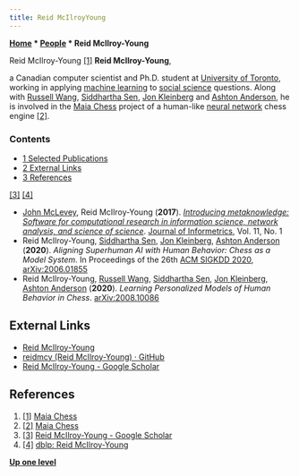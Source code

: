 ```yaml
---
title: Reid McIlroyYoung
---
```

**[Home](Home "Home") \* [People](People "People") \* Reid McIlroy-Young**



 [](https://maiachess.com/) Reid McIlroy-Young <a id="cite-note-1" href="#cite-ref-1">[1]</a> 
**Reid McIlroy-Young**,  

a Canadian computer scientist and Ph.D. student at [University of Toronto](University_of_Toronto "University of Toronto"), working in applying [machine learning](Learning "Learning") to [social science](https://en.wikipedia.org/wiki/Social_science) questions. 
Along with [Russell Wang](Russell_Wang "Russell Wang"), [Siddhartha Sen](Siddhartha_Sen "Siddhartha Sen"), [Jon Kleinberg](Jon_Kleinberg "Jon Kleinberg") and [Ashton Anderson](Ashton_Anderson "Ashton Anderson"), he is involved in the [Maia Chess](Maia_Chess "Maia Chess") project of a human-like [neural network](Neural_Networks "Neural Networks") chess engine <a id="cite-note-2" href="#cite-ref-2">[2]</a>.



### Contents


* [1 Selected Publications](#selected-publications)
* [2 External Links](#external-links)
* [3 References](#references)






<a id="cite-note-3" href="#cite-ref-3">[3]</a> <a id="cite-note-4" href="#cite-ref-4">[4]</a>



* [John McLevey](https://scholar.google.ca/citations?user=zkQN59MAAAAJ&hl=en), Reid McIlroy-Young (**2017**). *[Introducing metaknowledge: Software for computational research in information science, network analysis, and science of science](https://econpapers.repec.org/article/eeeinfome/v_3a11_3ay_3a2017_3ai_3a1_3ap_3a176-197.htm)*. [Journal of Informetrics](https://en.wikipedia.org/wiki/Journal_of_Informetrics), Vol. 11, No. 1
* Reid McIlroy-Young, [Siddhartha Sen](Siddhartha_Sen "Siddhartha Sen"), [Jon Kleinberg](Jon_Kleinberg "Jon Kleinberg"), [Ashton Anderson](Ashton_Anderson "Ashton Anderson") (**2020**). *Aligning Superhuman AI with Human Behavior: Chess as a Model System*. In Proceedings of the 26th [ACM SIGKDD 2020](ACM#SIGKDD "ACM"), [arXiv:2006.01855](https://arxiv.org/abs/2006.01855)
* Reid McIlroy-Young, [Russell Wang](Russell_Wang "Russell Wang"), [Siddhartha Sen](Siddhartha_Sen "Siddhartha Sen"), [Jon Kleinberg](Jon_Kleinberg "Jon Kleinberg"), [Ashton Anderson](Ashton_Anderson "Ashton Anderson") (**2020**). *Learning Personalized Models of Human Behavior in Chess*. [arXiv:2008.10086](https://arxiv.org/abs/2008.10086)


## External Links


* [Reid McIlroy-Young](https://reidmcy.com/)
* [reidmcy (Reid McIlroy-Young) · GitHub](https://github.com/reidmcy)
* [Reid McIlroy-Young‬ - ‪Google Scholar‬](https://scholar.google.com/citations?user=7Tclf3kAAAAJ&hl=en)


## References


1. <a id="cite-ref-1" href="#cite-note-1">[1]</a> [Maia Chess](https://maiachess.com/)
2. <a id="cite-ref-2" href="#cite-note-2">[2]</a> [Maia Chess](https://maiachess.com/)
3. <a id="cite-ref-3" href="#cite-note-3">[3]</a> [Reid McIlroy-Young‬ - ‪Google Scholar‬](https://scholar.google.com/citations?user=7Tclf3kAAAAJ&hl=en)
4. <a id="cite-ref-4" href="#cite-note-4">[4]</a> [dblp: Reid McIlroy-Young](https://dblp.org/pid/196/4704.html)

**[Up one level](People "People")**







 
